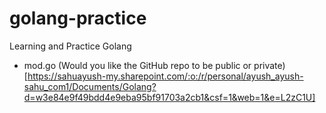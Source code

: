 # golang-practice
Learning and Practice Golang

- mod.go  (Would you like the GitHub repo to be public or private)[https://sahuayush-my.sharepoint.com/:o:/r/personal/ayush_ayush-sahu_com1/Documents/Golang?d=w3e84e9f49bdd4e9eba95bf91703a2cb1&csf=1&web=1&e=L2zC1U]

